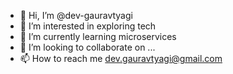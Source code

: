 - 👋 Hi, I’m @dev-gauravtyagi
- 👀 I’m interested in exploring tech
- 🌱 I’m currently learning microservices
- 💞️ I’m looking to collaborate on ...
- 📫 How to reach me dev.gauravtyagi@gmail.com

<!---
dev-gauravtyagi/dev-gauravtyagi is a ✨ special ✨ repository because its `README.md` (this file) appears on your GitHub profile.
You can click the Preview link to take a look at your changes.
--->
